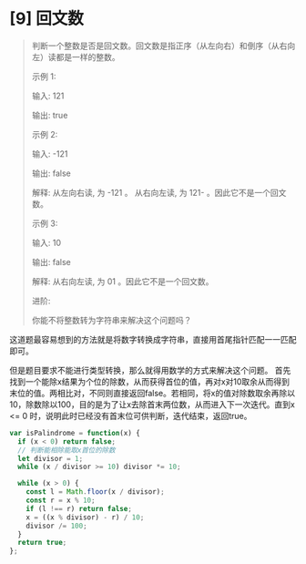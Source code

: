 # [9] 回文数

 > 判断一个整数是否是回文数。回文数是指正序（从左向右）和倒序（从右向左）读都是一样的整数。
 >
 > 示例 1:
 >
 > 输入: 121
 >
 > 输出: true
 >
 > 示例 2:
 >
 > 输入: -121
 >
 > 输出: false
 >
 > 解释: 从左向右读, 为 -121 。 从右向左读, 为 121- 。因此它不是一个回文数。
 >
 > 示例 3:
 >
 > 输入: 10
 >
 > 输出: false
 >
 > 解释: 从右向左读, 为 01 。因此它不是一个回文数。
 >
 > 进阶:
 >
 > 你能不将整数转为字符串来解决这个问题吗？
 >

 这道题最容易想到的方法就是将数字转换成字符串，直接用首尾指针匹配一一匹配即可。

 但是题目要求不能进行类型转换，那么就得用数学的方式来解决这个问题。
 首先找到一个能除x结果为个位的除数，从而获得首位的值，再对x对10取余从而得到末位的值。两相比对，不同则直接返回false。若相同，将x的值对除数取余再除以10，除数除以100，目的是为了让x去除首末两位数，从而进入下一次迭代。直到x <= 0 时，说明此时已经没有首末位可供判断，迭代结束，返回true。

```js
var isPalindrome = function(x) {
  if (x < 0) return false;
  // 判断能相除能取x首位的除数
  let divisor = 1;
  while (x / divisor >= 10) divisor *= 10;

  while (x > 0) {
    const l = Math.floor(x / divisor);
    const r = x % 10;
    if (l !== r) return false;
    x = ((x % divisor) - r) / 10;
    divisor /= 100;
  }
  return true;
};
```
